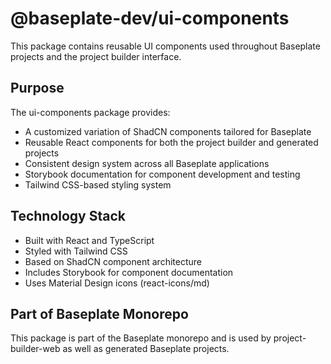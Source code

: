 # @baseplate-dev/ui-components

This package contains reusable UI components used throughout Baseplate projects and the project builder interface.

## Purpose

The ui-components package provides:

- A customized variation of ShadCN components tailored for Baseplate
- Reusable React components for both the project builder and generated projects
- Consistent design system across all Baseplate applications
- Storybook documentation for component development and testing
- Tailwind CSS-based styling system

## Technology Stack

- Built with React and TypeScript
- Styled with Tailwind CSS
- Based on ShadCN component architecture
- Includes Storybook for component documentation
- Uses Material Design icons (react-icons/md)

## Part of Baseplate Monorepo

This package is part of the Baseplate monorepo and is used by project-builder-web as well as generated Baseplate projects.
